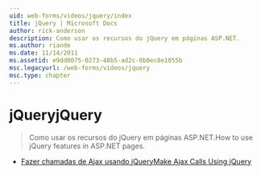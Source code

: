 ```yaml
---
uid: web-forms/videos/jquery/index
title: jQuery | Microsoft Docs
author: rick-anderson
description: Como usar os recursos do jQuery em páginas ASP.NET.
ms.author: riande
ms.date: 11/14/2011
ms.assetid: e9dd0075-0273-48b5-ad2c-0b0ec8e1055b
msc.legacyurl: /web-forms/videos/jquery
msc.type: chapter
---
```

<a name="jquery"></a><span data-ttu-id="09847-103">jQuery</span><span class="sxs-lookup"><span data-stu-id="09847-103">jQuery</span></span>
====================
> <span data-ttu-id="09847-104">Como usar os recursos do jQuery em páginas ASP.NET.</span><span class="sxs-lookup"><span data-stu-id="09847-104">How to use jQuery features in ASP.NET pages.</span></span>


- [<span data-ttu-id="09847-105">Fazer chamadas de Ajax usando jQuery</span><span class="sxs-lookup"><span data-stu-id="09847-105">Make Ajax Calls Using jQuery</span></span>](how-do-i-make-ajax-calls-using-jquery.md)
